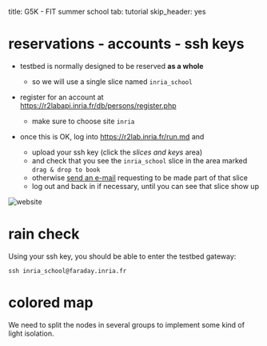 title: G5K - FIT summer school
tab: tutorial
skip_header: yes

# reservations - accounts - ssh keys

* testbed is normally designed to be reserved **as a whole**

  * so we will use a single slice named `inria_school`

* register for an account at <https://r2labapi.inria.fr/db/persons/register.php>

  * make sure to choose site `inria`

* once this is OK, log into <https://r2lab.inria.fr/run.md> and

  * upload your ssh key (click the *slices and keys* area)
  * and check that you see the `inria_school` slice in the area marked `drag & drop to book`
  * otherwise [send an e-mail](mailto:thierry.parmentelat@inria.fr) requesting to be made part of that slice
  * log out and back in if necessary, until you can see that slice show up


![website](raw/screenshots/school.png)


# rain check

Using your ssh key, you should be able to enter the testbed gateway:

```
ssh inria_school@faraday.inria.fr
```

# colored map

We need to split the nodes in several groups to implement some kind of light isolation.

<div id="livemap_container"></div>

<div id="colortable_container"></div>

<script type="text/javascript" src="/assets/r2lab/livemap.js"></script>
<style type="text/css"> @import url("/assets/r2lab/livemap.css"); </style>
<script type="text/javascript" src="/assets/r2lab/colormap.js"></script>
<style type="text/css"> @import url("/assets/r2lab/colormap.css"); </style>
<script>

    let groups5 = [
        [1,  7, 13, 19, 27, 33, 35, 37],
        [2,  9, 11, 18, 23, 28 ,36],
        [3, 10, 12, 16, 21, 29, 31],
        [4,  6, 14, 20, 25, 26, 34],
        [5, 8, 15, 17, 22, 24 ,30, 32],
    ];

    let colors = [
        "#FF1F2080",
        "#00E0DF80",
        "#616F6F80",
        "#FF5FC080",
        "#0000A380",
        "#00A40080",
        "#FFBA3F80",
    ];

    let colormap = new ColorMap(37).handpick(colors, groups5);

    // override livemap default settings
    Object.assign(livemap_options, {
      space_x : 72,
      space_y : 87,
      radius_unavailable : 21,
      radius_ok : 16,
      radius_pinging : 10,
      radius_warming : 4,
      radius_ko : 0,
      margin_x : 5,
      margin_y : 20,
      padding_x : 35,
      padding_y : 35,
      colormap : colormap,

//    debug : true,
   });

   $(function() { colormap.colortable(); });

</script>
